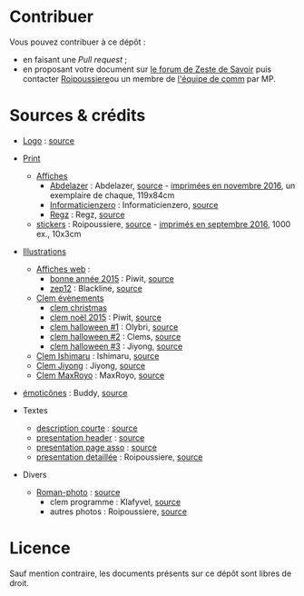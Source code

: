 # Contribuer

Vous pouvez contribuer à ce dépôt :

- en faisant une *Pull request* ;
- en proposant votre document sur [le forum de Zeste de Savoir](https://zestedesavoir.com/forums/) puis contacter [Roipoussiere](https://zestedesavoir.com/membres/voir/Roipoussiere/)ou un membre de [l'équipe de comm](https://zestedesavoir.com/pages/contact/) par MP.

# Sources & crédits

- [Logo](logo/) : [source](https://zestedesavoir.com/forums/sujet/2689/un-zeste-de-mascotte/#p48459)

- [Print](print/)
    - [Affiches](affiches/)
        - [Abdelazer](print/affiches/affiches_abdelazer) : Abdelazer, [source](https://zestedesavoir.com/forums/sujet/6790/affiches-pour-zeste-de-savoir/?page=8#p124757) - [imprimées en novembre 2016](https://zestedesavoir.com/forums/sujet/6790/affiches-pour-zeste-de-savoir/?page=8#p130208), un exemplaire de chaque, 119x84cm
        - [Informaticienzero](print/affiches/affiche_informaticienzero.jpg) : Informaticienzero, [source](https://zestedesavoir.com/forums/sujet/6790/affiches-pour-zeste-de-savoir/?page=4#p121686)
        - [Regz](print/affiches/affiche_regz.png) : Regz, [source](https://zestedesavoir.com/forums/sujet/6790/affiches-pour-zeste-de-savoir/?page=4#p121859)
    - [stickers](print/stickers/) : Roipoussiere, [source](https://zestedesavoir.com/forums/sujet/2839/des-goodies-pour-zeste-de-savoir/?page=1#p123732) - [imprimés en septembre 2016](https://zestedesavoir.com/forums/sujet/2839/des-goodies-pour-zeste-de-savoir/?page=2#p124990), 1000 ex., 10x3cm

- [Illustrations](illustrations/)
    - [Affiches web](illustrations/affiches_web) :
        - [bonne année 2015](illustrations/affiches_web/bonne_annee_2015.jpeg) : Piwit, [source](https://zestedesavoir.com/articles/1002/zeste-de-savoir-vous-souhaite-une-bonne-annee-2016/)
        - [zep12](illustrations/affiches_web/zep12.png) : Blackline, [source](https://zestedesavoir.com/forums/sujet/2689/un-zeste-de-mascotte/?page=4#p73513)
    - [Clem évènements](illustrations/clem_evenements)
        - [clem christmas](illustrations/clem_evenements/clem_christmas.png)
        - [clem noël 2015](illustrations/clem_evenements/clem_noël_2015.png) : Piwit, [source](https://zestedesavoir.com/forums/sujet/2689/un-zeste-de-mascotte/?page=5#p92173)
        - [clem halloween #1](illustrations/clem_evenements/clem_halloween_1.png) : Olybri, [source](https://zestedesavoir.com/forums/sujet/7050/un-costume-pour-clem/?page=1#p126110)
        - [clem halloween #2](illustrations/clem_evenements/clem_halloween_2.png) : Clems, [source](https://zestedesavoir.com/forums/sujet/7050/un-costume-pour-clem/?page=2#p126423)
        - [clem halloween #3](illustrations/clem_evenements/clem_halloween_3.png) : Jiyong, [source](https://zestedesavoir.com/forums/sujet/7050/un-costume-pour-clem/?page=2#p127915)
    - [Clem Ishimaru](illustrations/clem_Ishimaru) : Ishimaru, [source](https://zestedesavoir.com/forums/sujet/2689/un-zeste-de-mascotte/?page=5#p94174)
    - [Clem Jiyong](illustrations/clem_Jiyong) : Jiyong, [source](https://zestedesavoir.com/forums/sujet/6790/affiches-pour-zeste-de-savoir/?page=7#p123402)
    - [Clem MaxRoyo](illustrations/clem_MaxRoyo) : MaxRoyo, [source](https://zestedesavoir.com/forums/sujet/2689/un-zeste-de-mascotte/#p48459)
- [émoticônes](emoticônes/) : Buddy, [source](https://zestedesavoir.com/forums/sujet/538/clem-sur-le-devant-de-la-scene/?page=15#p105025)
- Textes
    - [description courte](textes/description_courte_journal_officiel.md) : [source](http://www.journal-officiel.gouv.fr/publications/assoc/pdf/2014/0016/JOAFE_PDF_Unitaire_20140016_01712.pdf)
    - [presentation header](textes/presentation_header.md) : [source](https://zestedesavoir.com/)
    - [presentation page asso](textes/presentation_page_asso.md) : [source](https://zestedesavoir.com/pages/association/)
    - [presentation detaillée](textes/presentation_detaillee.md) : Roipoussiere, [source](https://zestedesavoir.com/forums/sujet/6891/les-flyers/?page=3#p125805)
- Divers
    - [Roman-photo](divers/roman-photo_clem/) : [source](https://zestedesavoir.com/forums/sujet/6888/une-presentation-de-zds-au-fablab-artilect/)
        - clem programme : Klafyvel,  [source](https://zestedesavoir.com/forums/sujet/7158/appel-a-contribution-pour-un-roman-photo-de-clem/?page=1#p128598)
        - autres photos : Roipoussiere,  [source](https://zestedesavoir.com/forums/sujet/7158/appel-a-contribution-pour-un-roman-photo-de-clem/?page=1)

# Licence

Sauf mention contraire, les documents présents sur ce dépôt sont libres de droit.
